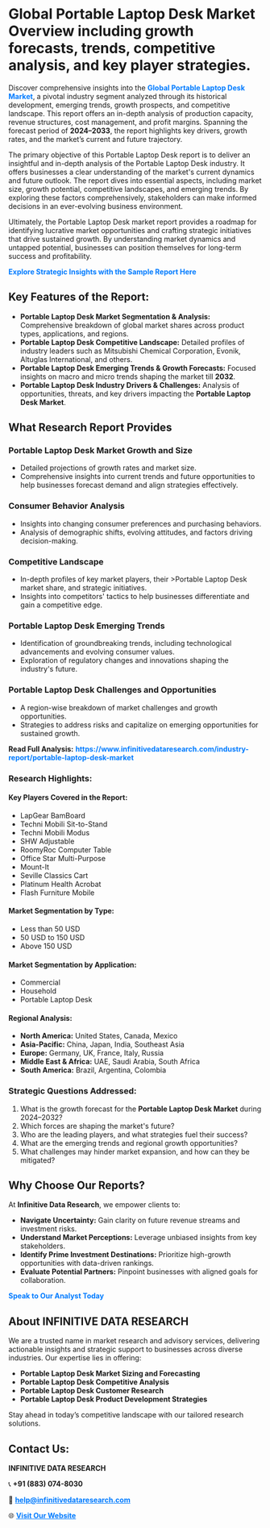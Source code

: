 <h1>Global Portable Laptop Desk Market Overview including growth forecasts, trends, competitive analysis, and key player strategies.</h1>
<p>
Discover comprehensive insights into the 
<a href="https://www.infinitivedataresearch.com/industry-report/portable-laptop-desk-market" rel="dofollow" style="color: #007BFF; text-decoration: none;"><strong>Global Portable Laptop Desk Market</strong></a>, a pivotal industry segment analyzed through its historical development, emerging trends, growth prospects, and competitive landscape. This report offers an in-depth analysis of production capacity, revenue structures, cost management, and profit margins. Spanning the forecast period of <strong>2024–2033</strong>, the report highlights key drivers, growth rates, and the market’s current and future trajectory.
</p>
<p>
The primary objective of this Portable Laptop Desk report is to deliver an insightful and in-depth analysis of the Portable Laptop Desk industry. It offers businesses a clear understanding of the market's current dynamics and future outlook. The report dives into essential aspects, including market size, growth potential, competitive landscapes, and emerging trends. By exploring these factors comprehensively, stakeholders can make informed decisions in an ever-evolving business environment.
</p>
<p>
Ultimately, the Portable Laptop Desk market report provides a roadmap for identifying lucrative market opportunities and crafting strategic initiatives that drive sustained growth. By understanding market dynamics and untapped potential, businesses can position themselves for long-term success and profitability.
</p>
<p>
<a href="https://www.infinitivedataresearch.com/request-sample/reportId=103320" style="color: #007BFF; text-decoration: none;"><strong>Explore Strategic Insights with the Sample Report Here</strong></a>
</p>

<h2>Key Features of the Report:</h2>
<ul>
<li><strong>Portable Laptop Desk Market Segmentation & Analysis:</strong> Comprehensive breakdown of global market shares across product types, applications, and regions.</li>
<li><strong>Portable Laptop Desk Competitive Landscape:</strong> Detailed profiles of industry leaders such as Mitsubishi Chemical Corporation, Evonik, Altuglas International, and others.</li>
<li><strong>Portable Laptop Desk Emerging Trends & Growth Forecasts:</strong> Focused insights on macro and micro trends shaping the market till <strong>2032</strong>.</li>
<li><strong>Portable Laptop Desk Industry Drivers & Challenges:</strong> Analysis of opportunities, threats, and key drivers impacting the <strong>Portable Laptop Desk Market</strong>.</li>
</ul>

<h2>What Research Report Provides</h2>
<h3>Portable Laptop Desk Market Growth and Size</h3>
<ul>
<li>Detailed projections of growth rates and market size.</li>
<li>Comprehensive insights into current trends and future opportunities to help businesses forecast demand and align strategies effectively.</li>
</ul>

<h3>Consumer Behavior Analysis</h3>
<ul>
<li>Insights into changing consumer preferences and purchasing behaviors.</li>
<li>Analysis of demographic shifts, evolving attitudes, and factors driving decision-making.</li>
</ul>

<h3>Competitive Landscape</h3>
<ul>
<li>In-depth profiles of key market players, their >Portable Laptop Desk market share, and strategic initiatives.</li>
<li>Insights into competitors' tactics to help businesses differentiate and gain a competitive edge.</li>
</ul>

<h3>Portable Laptop Desk Emerging Trends</h3>
<ul>
<li>Identification of groundbreaking trends, including technological advancements and evolving consumer values.</li>
<li>Exploration of regulatory changes and innovations shaping the industry's future.</li>
</ul>

<h3>Portable Laptop Desk Challenges and Opportunities</h3>
<ul>
<li>A region-wise breakdown of market challenges and growth opportunities.</li>
<li>Strategies to address risks and capitalize on emerging opportunities for sustained growth.</li>
</ul>
<p><strong>Read Full Analysis:</strong> <a href="https://www.infinitivedataresearch.com/industry-report/portable-laptop-desk-market" rel="dofollow" style="color: #007BFF; text-decoration: none;"><strong>https://www.infinitivedataresearch.com/industry-report/portable-laptop-desk-market</strong></a></p>
<h3>Research Highlights:</h3>
<h4>Key Players Covered in the Report:</h4>
<ul><li>LapGear BamBoard</li><li>Techni Mobili Sit-to-Stand</li><li>Techni Mobili Modus</li><li>SHW Adjustable</li><li>RoomyRoc Computer Table</li><li>Office Star Multi-Purpose</li><li>Mount-It</li><li>Seville Classics Cart</li><li>Platinum Health Acrobat</li><li>Flash Furniture Mobile</li></ul>
<h4>Market Segmentation by Type:</h4>
<ul><li>Less than 50 USD</li><li>50 USD to 150 USD</li><li>Above 150 USD</li></ul>
<h4>Market Segmentation by Application:</h4>
<ul><li>Commercial</li><li>Household</li><li>Portable Laptop Desk</li></ul>

<h4>Regional Analysis:</h4>
<ul>
<li><strong>North America:</strong> United States, Canada, Mexico</li>
<li><strong>Asia-Pacific:</strong> China, Japan, India, Southeast Asia</li>
<li><strong>Europe:</strong> Germany, UK, France, Italy, Russia</li>
<li><strong>Middle East & Africa:</strong> UAE, Saudi Arabia, South Africa</li>
<li><strong>South America:</strong> Brazil, Argentina, Colombia</li>
</ul>

<h3>Strategic Questions Addressed:</h3>
<ol>
<li>What is the growth forecast for the <strong>Portable Laptop Desk Market</strong> during 2024–2032?</li>
<li>Which forces are shaping the market's future?</li>
<li>Who are the leading players, and what strategies fuel their success?</li>
<li>What are the emerging trends and regional growth opportunities?</li>
<li>What challenges may hinder market expansion, and how can they be mitigated?</li>
</ol>

<h2>Why Choose Our Reports?</h2>
<p>At <strong>Infinitive Data Research</strong>, we empower clients to:</p>
<ul>
<li><strong>Navigate Uncertainty:</strong> Gain clarity on future revenue streams and investment risks.</li>
<li><strong>Understand Market Perceptions:</strong> Leverage unbiased insights from key stakeholders.</li>
<li><strong>Identify Prime Investment Destinations:</strong> Prioritize high-growth opportunities with data-driven rankings.</li>
<li><strong>Evaluate Potential Partners:</strong> Pinpoint businesses with aligned goals for collaboration.</li>
</ul>
<p><a href="https://www.infinitivedataresearch.com/industry-report/portable-laptop-desk-market" rel="dofollow" style="color: #007BFF; text-decoration: none;"><strong>Speak to Our Analyst Today</strong></a></p>

<h2>About INFINITIVE DATA RESEARCH</h2>
<p>We are a trusted name in market research and advisory services, delivering actionable insights and strategic support to businesses across diverse industries. Our expertise lies in offering:</p>
<ul>
<li><strong>Portable Laptop Desk Market Sizing and Forecasting</strong></li>
<li><strong>Portable Laptop Desk Competitive Analysis</strong></li>
<li><strong>Portable Laptop Desk Customer Research</strong></li>
<li><strong>Portable Laptop Desk Product Development Strategies</strong></li>
</ul>
<p>Stay ahead in today’s competitive landscape with our tailored research solutions.</p>

<h2>Contact Us:</h2>
<p><strong>INFINITIVE DATA RESEARCH</strong></p>
<p>📞 <strong>+91 (883) 074-8030</strong></p>
<p>📧 <strong><a href="mailto:help@infinitivedataresearch.com" style="color: #007BFF;">help@infinitivedataresearch.com</a></strong></p>
<p>🌐 <strong><a href="https://www.infinitivedataresearch.com" rel="dofollow" style="color: #007BFF;">Visit Our Website</a></strong></p>